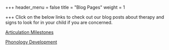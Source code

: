 +++
header_menu = false
title = "Blog Pages"
weight = 1

+++
Click on the below links to check out our blog posts about therapy and signs to look for in your child if you are concerned.

[Articulation Milestones ](/artic)

[Phonology Development](/phonology-development)